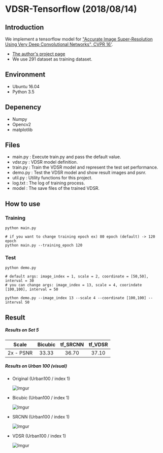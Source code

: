 # VDSR-Tensorflow (2018/08/14)

## Introduction
We implement a tensorflow model for ["Accurate Image Super-Resolution Using Very Deep Convolutional Networks", CVPR 16'](http://cv.snu.ac.kr/research/VDSR/VDSR_CVPR2016.pdf).
- [The author's project page](http://cv.snu.ac.kr/research/VDSR/)
- We use 291 dataset as training dataset.

## Environment
- Ubuntu 16.04
- Python 3.5

## Depenency
- Numpy
- Opencv2
- matplotlib

## Files
- main.py : Execute train.py and pass the default value.
- vdsr.py : VDSR model definition.
- train.py : Train the VDSR model and represent the test set performance.
- demo.py : Test the VDSR model and show result images and psnr.
- util.py : Utility functions for this project.
- log.txt : The log of training process.
- model : The save files of the trained VDSR.

## How to use
### Training
```shell
python main.py

# if you want to change training epoch ex) 80 epoch (default) -> 120 epoch
python main.py --training_epoch 120
```

### Test
```shell
python demo.py

# default args: image_index = 1, scale = 2, coordinate = [50,50], interval = 30 
# you can change args: image_index = 13, scale = 4, coorindate [100,100], interval = 50

python demo.py --image_index 13 --scale 4 --coordinate [100,100] --interval 50
```

## Result
##### Results on Set 5

|  Scale    | Bicubic | tf_SRCNN | tf_VDSR |
|:---------:|:-------:|:----:|:----:|
| 2x - PSNR|   33.33 |   36.70 |   37.10 |

##### Results on Urban 100 (visual)
- Original (Urban100 / index 1)

  ![Imgur](https://github.com/DevKiHyun/VDSR-Tensorflow/blob/master/result/original.png)
 
 - Bicubic (Urban100 / index 1)

    ![Imgur](https://github.com/DevKiHyun/VDSR-Tensorflow/blob/master/result/bicubic.png)
 
 - SRCNN (Urban100 / index 1)
 
    ![Imgur](https://github.com/DevKiHyun/VDSR-Tensorflow/blob/master/result/SRCNN.png)
 
 - VDSR (Urban100 / index 1)
 
    ![Imgur](https://github.com/DevKiHyun/VDSR-Tensorflow/blob/master/result/VDSR.png)
